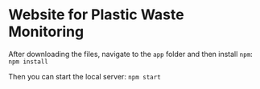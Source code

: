 # Website for Plastic Waste Monitoring

After downloading the files, navigate to the `app` folder and then install `npm`: `npm install`

Then you can start the local server: `npm start`
